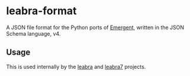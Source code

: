 # leabra-format

A JSON file format for the Python ports of [Emergent](https://grey.colorado.edu/emergent/index.php/Main_Page), written in the JSON Schema language, v4.

## Usage

This is used internally by the [leabra](https://github.com/benureau/leabra) and [leabra7](https://github.com/cdgreenidge/leabra7) projects.
